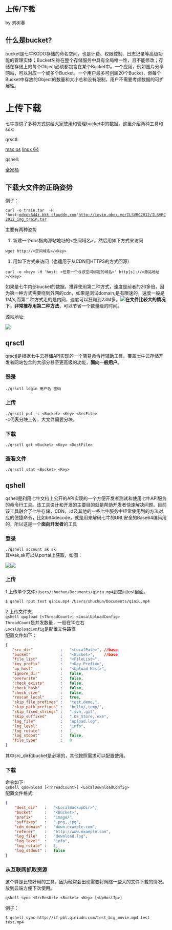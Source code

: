 ## 上传/下载

by 刘树春

## 什么是bucket?

bucket是七牛KODO存储的命名空间，也是计费、权限控制、日志记录等高级功能的管理实体；Bucket名称在整个存储服务中具有全局唯一性，且不能修改；存储在存储上的每个Object必须都包含在某个Bucket中。一个应用，例如图片分享网站，可以对应一个或多个Bucket。一个用户最多可创建20个Bucket，但每个Bucket中存放的Object的数量和大小总和没有限制，用户不需要考虑数据的可扩展性。

# 上传下载

七牛提供了多种方式供给大家使用和管理bucket中的数据。这里介绍两种工具和sdk:

qrsctl:

[mac os](http://devtools.qiniu.com/darwin/amd64/qrsctl)     [linux 64](http://devtools.qiniu.com/linux/amd64/qrsctl)

qshell:

[全家桶](http://devtools.qiniu.com/qshell-v2.1.7.zip)

## 下载大文件的正确姿势

例子：

`curl -o train.tar  -H 'host:`[`odxpk644i.bkt.clouddn.com`](http://odxpk644i.bkt.clouddn.com/)`'`[`http://iovip.qbox.me/ILSVRC2012/ILSVRC2012_img_train.tar`](http://iovip.qbox.me/ILSVRC2012/ILSVRC2012_img_train.tar)

主要有两种姿势

1. 新建一个dns指向源站地址的&lt;空间域名&gt;，然后用如下方式来访问

```
wget http://<空间域名>/<key>
```

1. 用如下方式来访问（也适用于从CDN用HTTPS的方式回源）

```
curl -o <key> -H 'host: <任意一个与该空间绑定的域名>' http[s]://<源站地址>/<key>
```

如果是七牛内部bucket的数据，推荐使用第二种方式，速度是前者的20多倍，因为第一种方式需要绕到外网的cdn，如果是测试domain,是有限速的，速度一般是1M/s,而第二种方式走的是内网，速度可以狂飚到23M多。![](/doc/atlab-tutorial/assets/up23.png)**在文件比较大的情况下，非常推荐用第二种方法**，可以节省一个数量级的时间。

源站地址:

![](/doc/atlab-tutorial/assets/ups.png)

## qrsctl

qrsctl是根据七牛云存储API实现的一个简易命令行辅助工具。覆盖七牛云存储开发者网站包含的大部分甚至更高级的功能，**面向一般用户**。

### 登录

`./qrsctl login 用户名 密码`

### 上传

`./qrsctl put -c <Bucket> <Key> <SrcFile>`  
-c代表分块上传，大文件需要分块。

### 下载

`./qrsctl get <Bucket> <Key> <DestFile>`

### 查看文件

`./qrsctl stat <Bucket> <Key>`

## qshell

qshell是利用七牛文档上公开的API实现的一个方便开发者测试和使用七牛API服务的命令行工具。该工具设计和开发的主要目的就是帮助开发者快速解决问题。目前该工具融合了七牛存储，CDN，以及其他的一些七牛服务中经常使用到的方法对应的便捷命令，比如b64decode，就是用来解码七牛的URL安全的Base64编码用的，所以这是一个**面向开发者**的工具

### 登录

`./qshell account ak sk`  
其中ak,sk可以从portal上获取，如图：

![](/doc/atlab-tutorial/assets/up1.png)![](/doc/atlab-tutorial/assets/up3.png)

### 上传

1.上传单个文件`/Users/shuchun/Documents/qiniu.mp4`到空间test里面。

```
$ qshell rput test qiniu.mp4 /Users/shuchun/Documents/qiniu.mp4
```

2.上传文件夹  
`qshell qupload [<ThreadCount>] <LocalUploadConfig>`  
`ThreadCount`是并发数量，一般在10左右  
`LocalUploadConfig`是配置文件路径  
配置文件如下：

```json
{
   "src_dir"            :   "<LocalPath>", //base
   "bucket"             :   "<Bucket>",    //base
   "file_list"          :   "<FileList>",
   "key_prefix"         :   "<Key Prefix>",
   "up_host"            :   "<Upload Host>",
   "ignore_dir"         :   false,
   "overwrite"          :   false,
   "check_exists"       :   false,
   "check_hash"         :   false,
   "check_size"         :   false,
   "rescan_local"       :   true,
   "skip_file_prefixes" :   "test,demo,",
   "skip_path_prefixes" :   "hello/,temp/",
   "skip_fixed_strings" :   ".svn,.git",
   "skip_suffixes"      :   ".DS_Store,.exe",
   "log_file"           :   "upload.log",
   "log_level"          :   "info",
   "log_rotate"         :   1,
   "log_stdout"         :   false,
   "file_type"          :   0
}
```

其中src\_dir和bucket是必填的，其他按照需求可以配置使用。

### 下载

命令如下  
`qshell qdownload [<ThreadCount>] <LocalDownloadConfig>`  
配置文件格式:

```json
{
    "dest_dir"   :   "<LocalBackupDir>",
    "bucket"     :   "<Bucket>",
    "prefix"     :   "image/",
    "suffixes"   :   ".png,.jpg",
    "cdn_domain" :   "down.example.com",
    "referer"    :   "http://www.example.com",
    "log_file"   :   "download.log",
    "log_level"  :   "info",
    "log_rotate" :   1,
    "log_stdout" :   false
}
```

### 从互联网抓取资源

这个算是比较好用的工具，因为经常会出现需要将网络一些大的文件下载的情况。放到云端方便下次使用。

`qshell sync <SrcResUrl> <Bucket> <Key> [<UpHostIp>]`

例子：

```
$ qshell sync http://if-pbl.qiniudn.com/test_big_movie.mp4 test test.mp4
```



